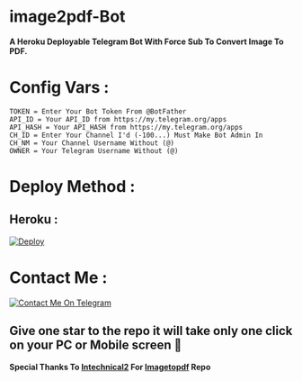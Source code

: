 # image2pdf-Bot
**A Heroku Deployable Telegram Bot With Force Sub To Convert Image To PDF.**

# Config Vars :
```
TOKEN = Enter Your Bot Token From @BotFather
API_ID = Your API_ID from https://my.telegram.org/apps
API_HASH = Your API_HASH from https://my.telegram.org/apps
CH_ID = Enter Your Channel I'd (-100...) Must Make Bot Admin In
CH_NM = Your Channel Username Without (@)
OWNER = Your Telegram Username Without (@)
```
# Deploy Method :
## Heroku :

[![Deploy](https://www.herokucdn.com/deploy/button.svg)](https://heroku.com/deploy?template=https://github.com/xD-Botzz/image2pdf-Bot)

# Contact Me :
[![Contact Me On Telegram](https://img.shields.io/badge/Contact%20xD-2CA5E0?style=for-the-badge&logo=telegram&logoColor=white)](https://t.me/xD_Boi)

## Give one star to the repo it will take only one click on your PC or Mobile screen 🙂

**Special Thanks To [lntechnical2](https://github.com/lntechnical2) For [Imagetopdf](https://github.com/lntechnical2/Imagetopdf) Repo**
